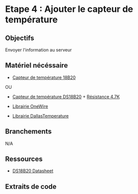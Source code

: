 # Etape 4 : Ajouter le capteur de température

## Objectifs
Envoyer l'information au serveur

## Matériel nécéssaire 
- [Capteur de température 18B20](https://leony.ydayslyon.fr/consumables/194)  

OU
- [Capteur de température DS18B20](https://leony.ydayslyon.fr/consumables/194) + [Résistance 4.7K ](https://leony.ydayslyon.fr/consumables/96)

- [Librairie OneWire](https://www.arduino.cc/reference/en/libraries/onewire/) 
- [Librairie DallasTemperature](https://www.arduino.cc/reference/en/libraries/dallastemperature/)


## Branchements
N/A

## Ressources 
- [DS18B20 Datasheet](https://datasheets.maximintegrated.com/en/ds/DS18B20.pdf)

## Extraits de code 